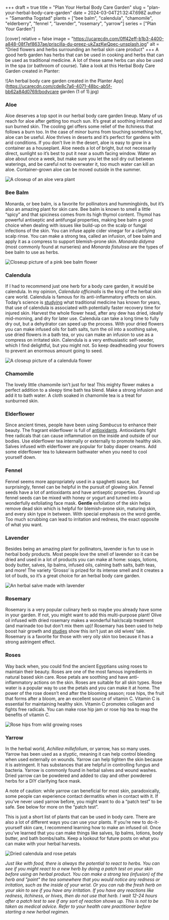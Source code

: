 +++
draft = true
title = "Plan Your Herbal Body Care Garden"
slug = "plan-your-herbal-body-care-garden"
date = 2024-03-04T21:32:47.698Z
author = "Samantha Togstad"
plants = ["bee balm", "calendula", "chamomile", "elderberry", "fennel ", "lavender", "rosemary", "yarrow"]
series = ["Plan Your Garden"]

[cover]
relative = false
image = "https://ucarecdn.com/0ff42eff-b1b3-4400-a848-08f7ef8637ae/priscilla-du-preez-ukZazKwQpec-unsplash.jpg"
alt = "Dried flowers and herbs surrounding an herbal skin care product"
+++
A good herb garden has herbs that can be used in cooking and herbs that can be used as traditional medicine. A lot of these same herbs can also be used in the spa (or bathroom of course). Take a look at this Herbal Body Care Garden created in Planter: 

![An herbal body care garden created in the Planter App](https://ucarecdn.com/cde8c7a6-4071-48bc-ab5f-bb62a84d0769/bodycare garden (1 of 1).jpg)

### Aloe

Aloe deserves  a top spot  in our herbal body care garden lineup.  Many of us reach for aloe after getting too much sun. It’s great at soothing irritated and sun burned skin. The cooling gel offers some relief of the itchiness that follows a burn too. In the case of minor burns from touching something hot, aloe can be useful.  Aloe thrives in deserts and it’s perfect for gardens with arid conditions. If you don’t live in the desert, aloe is easy to grow in a container as a houseplant.  Aloe needs a lot of bright, but not necessarily direct, sunlight so it’s best to put it near a south facing window. Water an aloe about once a week, but make sure you let the soil dry out between waterings, and be careful not to overwater it, too much water can kill an aloe. Container-grown aloe can be moved outside in the summer. 

![A closeup of an aloe vera plant](https://ucarecdn.com/78733d15-00f2-4e00-923e-857e4f99e6aa/jacqueline-brandwayn-oidp3mVNvVs-unsplash.jpg)

### Bee Balm

Monarda, or bee balm, is a favorite for pollinators and hummingbirds, but it’s also an amazing plant for skin care.  Bee balm is known to smell a little “spicy” and that spiciness comes from its high thymol content.  Thymol has powerful antiseptic and antifungal properties, making bee balm a good choice when dealing with issues like build-up on the scalp or fungal infections of the skin. You can infuse apple cider vinegar for a clarifying scalp rinse.  You can make a strong tea, called an infusion, of bee balm and apply it as a compress to support blemish-prone skin. *Monarda didyma* (most commonly found at nurseries) and *Monarda fistulosa* are the types of bee balm to use as herbs.

![Closeup picture of a pink bee balm flower](https://ucarecdn.com/2a6cb771-42a2-4aab-a33f-e8578dd6068a/a-b-Xr0J-hYmh9c-unsplash.jpg)

### Calendula

If I had to recommend just one herb for a body care garden, it would be calendula. In my opinion, *Calendula officinalis* is the king of the herbal skin care world. Calendula is famous for its anti-inflammatory effects on skin.  Today’s science is [studying](https://www.hmpgloballearningnetwork.com/site/wounds/article/9064#:~:text=The%20study%20found%20that%20cleaning,to%20using%20Calendula%20solution%20alone.) what traditional medicine has known for years, that use of calendula is associated with potentially faster recovery time for injured skin.  Harvest the whole flower head, after any dew has dried, ideally mid-morning, and dry for later use. Calendula can take a long time to fully dry out, but a dehydrator can speed up the process. With your dried flowers you can make infused oils for bath salts, turn the oil into a soothing salve, use dried flowers in a bath tea, or you can make an infusion to use as a compress on irritated skin. Calendula is a very enthusiastic self-seeder, which I find delightful, but you might not. So keep deadheading your flowers to prevent an enormous amount going to seed. 

![A closeup picture of a calendula flower](https://ucarecdn.com/4da1ef37-f30e-41da-8da2-e8debbb2155e/DSC07121.JPG "I let calendula go wild and take over my garden")

### Chamomile

The lovely little chamomile isn’t just for tea!  This mighty flower makes a perfect addition to a sleepy time bath tea blend. Make a strong infusion and add it to bath water. A cloth soaked in chamomile tea is a treat for sunburned skin. 

### Elderflower

Since ancient times, people have been using *Sambucus* to enhance their beauty. The fragrant elderflower is full of [antioxidants](https://www.ncbi.nlm.nih.gov/pmc/articles/PMC5325840/#:~:text=Notably%2C%20the%20free%2Dradical%20scavenging,their%20antioxidant%20potency%20%5B27%5D.).  Antioxidants fight free radicals that can cause inflammation on the inside and outside of our bodies.  Use elderflower tea internally or externally to promote healthy skin.  Salves infused with elderflower are popular for baby diaper creams.  Add some elderflower tea to lukewarm bathwater when you need to cool yourself down. 

### Fennel

Fennel seems more appropriately used in a spaghetti sauce, but surprisingly, fennel can be helpful in the pursuit of glowing skin.  Fennel seeds have a lot of antioxidants and have antiseptic properties.  Ground up fennel seeds can be mixed with honey or yogurt and turned into a wonderfully exfoliating face mask. **Gentle** exfoliation of the skin helps remove dead skin which is helpful for blemish-prone skin, maturing skin, and every skin type in between. With special emphasis on the word gentle.  Too much scrubbing can lead to irritation and redness, the exact opposite of what you want. 

### Lavender

Besides being an amazing plant for pollinators, lavender is fun to use in herbal body products. Most people love the smell of lavender so it can be dried and used in a lot of products you can make at home: soaps, lotions, body butter, salves, lip balms, infused oils, calming bath salts, bath teas, and more! The variety ‘Grosso’ is prized for its intense smell and it creates a lot of buds, so it’s a great choice for an herbal body care garden. 

![An herbal salve made with lavender](https://ucarecdn.com/083d10e2-a33a-4437-bbe1-8c1726e68108/salve.jpg "Herbal salve made with homegrown lavender")

### Rosemary

Rosemary is a very popular culinary herb so maybe you already have some in your garden. If not, you might want to add this multi-purpose plant!  Olive oil infused with dried rosemary makes a wonderful hair/scalp treatment (and marinade too but don't mix them up)! Rosemary has been used to help boost hair growth and [studies](https://www.medicalnewstoday.com/articles/319444) show this isn’t just an old wives’ tale.  Rosemary is a favorite for those with very oily skin too because it has a strong astringent effect. 

### Roses

Way back when, you could find the ancient Egyptians using roses to maintain their beauty. Roses are one of the most famous ingredients in natural based skin care.  Rose petals are soothing and have anti-inflammatory actions on the skin. Roses are suitable for all skin types. Rose water is a popular way to use the petals and you can make it at home. The power of the rose doesn’t end after the blooming season; rose hips, the fruit that forms after a bloom, are an excellent source of vitamin C. Vitamin C is essential for maintaining healthy skin. Vitamin C promotes collagen and fights free radicals. You can make rose hip jam or rose hip tea to reap the benefits of vitamin C. 

![Rose hips from wild growing roses](https://ucarecdn.com/9ddbad08-d030-46ba-9462-23f3bbde65b9/DSC07656.JPG "Rose hips can be foraged in the fall and are sweeter after a frost")

### Yarrow

In the herbal world, *Achillea millefolium*, or yarrow, has so many uses. Yarrow has been used as a styptic, meaning it can help control bleeding when used externally on wounds.  Yarrow can help tighten the skin because it is astringent. It has substances that are helpful in controlling fungus and bacteria. Yarrow is commonly found in herbal salves and wound washes. Dried yarrow can be powdered and added to clay and other powdered herbs for a DIY clarifying face mask. 

 A note of caution: while yarrow can beneficial for most skin, paradoxically, some people can experience contact dermatitis when in contact with it. If you’ve never used yarrow before, you might want to do a “patch test” to be safe. See below for more on the “patch test”. 

This is just a short list of plants that can be used in body care.  There are also a lot of different ways you can use your plants. If you’re new to do-it-yourself skin care, I recommend learning how to make an infused oil.  Once you’ve learned that you can make things like salves, lip balms, lotions, body butter, and bath bombs/salts. Keep a lookout for future posts on what you can make with your herbal harvests. 

![Dried calendula and rose petals ](https://ucarecdn.com/6fb809bc-04f1-4041-b4b8-5157afecf451/herbs.jpg)

*Just like with food, there is always the potential to react to herbs. You can see if you might react to a new herb by doing a patch test on your skin before using an herbal product.  You can make a strong tea (infusion) of the herb and "paint" the tea somewhere that you would notice any redness or irritation, such as the inside of your wrist. Or you can rub the fresh herb on your skin to see if you have any irritation. If you have any reactions like redness, itchiness, or hives, then do not use that herb.  I wait 12-24 hours after a patch test to see if any sort of reaction shows up. This is not to be taken as medical advice. Refer to your health care practitioner before starting a new herbal regimen.*
